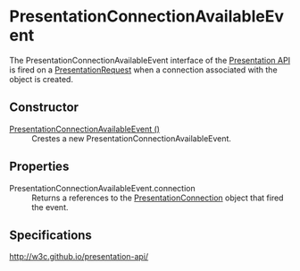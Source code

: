 # PresentationConnectionAvailableEvent 

The PresentationConnectionAvailableEvent  interface of the [Presentation API](Presentation_API.md) is fired on a [PresentationRequest](PresentationRequest.md) when a connection associated with the object is created. 

## Constructor

<dl>
  <dt><a href="PresentationConnectionAvailableEvent _Constructor.md">PresentationConnectionAvailableEvent ()</a></dt>
  <dd>Crestes a new PresentationConnectionAvailableEvent.</dd>
</dl>

## Properties

<dl>
  <dt>PresentationConnectionAvailableEvent.connection</dt>
  <dd>Returns a references to the <a href="PresentationConnection.md">PresentationConnection</a> object that fired the event.</dd>
</dl>

## Specifications

<http://w3c.github.io/presentation-api/>
